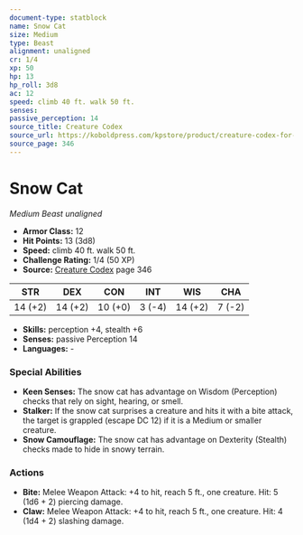 ```yaml
---
document-type: statblock
name: Snow Cat
size: Medium
type: Beast
alignment: unaligned
cr: 1/4
xp: 50
hp: 13
hp_roll: 3d8
ac: 12
speed: climb 40 ft. walk 50 ft.
senses: 
passive_perception: 14
source_title: Creature Codex
source_url: https://koboldpress.com/kpstore/product/creature-codex-for-5th-edition-dnd
source_page: 346
---
```


# Snow Cat

*Medium* *Beast* *unaligned*

- **Armor Class:** 12
- **Hit Points:** 13 (3d8)
- **Speed:** climb 40 ft. walk 50 ft.
- **Challenge Rating:** 1/4 (50 XP)
- **Source:** [Creature Codex](https://koboldpress.com/kpstore/product/creature-codex-for-5th-edition-dnd) page 346

| STR | DEX | CON | INT | WIS | CHA |
| --- | --- | --- | --- | --- | --- |
| 14 (+2) | 14 (+2) | 10 (+0) | 3 (-4) | 14 (+2) | 7 (-2) |

- **Skills:** perception +4, stealth +6
- **Senses:** passive Perception 14
- **Languages:** -

### Special Abilities

- **Keen Senses:** The snow cat has advantage on Wisdom (Perception) checks that rely on sight, hearing, or smell.
- **Stalker:** If the snow cat surprises a creature and hits it with a bite attack, the target is grappled (escape DC 12) if it is a Medium or smaller creature.
- **Snow Camouflage:** The snow cat has advantage on Dexterity (Stealth) checks made to hide in snowy terrain.

### Actions

- **Bite:** Melee Weapon Attack: +4 to hit, reach 5 ft., one creature. Hit: 5 (1d6 + 2) piercing damage.
- **Claw:** Melee Weapon Attack: +4 to hit, reach 5 ft., one creature. Hit: 4 (1d4 + 2) slashing damage.
